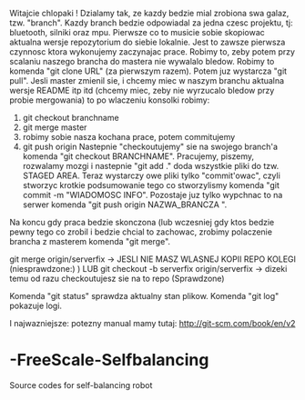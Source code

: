 Witajcie chlopaki !
Dzialamy tak, ze kazdy bedzie mial zrobiona swa galaz, tzw. "branch".
Kazdy branch bedzie odpowiadal za jedna czesc projektu, tj: bluetooth, silniki
oraz mpu.
Pierwsze co to musicie sobie skopiowac aktualna wersje repozytorium do siebie lokalnie.
Jest to zawsze pierwsza czynnosc ktora wykonujemy zaczynajac prace. Robimy to, zeby
potem przy scalaniu naszego brancha do mastera nie wywalalo bledow.
Robimy to komenda "git clone URL" (za pierwszym razem). Potem juz wystarcza "git pull".
Jesli master zmienil sie, i chcemy miec w naszym branchu aktualna wersje README itp itd (chcemy miec, zeby nie wyrzucalo bledow
przy probie mergowania) to po wlaczeniu konsolki robimy:
1) git checkout branchname 
2) git merge master
3) robimy sobie nasza kochana prace, potem commitujemy
4) git push origin
Nastepnie "checkoutujemy" sie na swojego branch'a komenda "git checkout BRANCHNAME".
Pracujemy, piszemy, rozwalamy mozgi i nastepnie "git add ." doda wszystkie pliki
do tzw. STAGED AREA. Teraz wystarczy owe pliki tylko "commit'owac", czyli stworzyc
krotkie podsumowanie tego co stworzylismy komenda "git commit -m "WIADOMOSC INFO".
Pozostaje juz tylko wypchnac to na serwer komenda "git push origin NAZWA_BRANCZA ".

Na koncu gdy praca bedzie skonczona (lub wczesniej gdy ktos bedzie pewny tego co zrobil i bedzie chcial to zachowac, zrobimy polaczenie brancha z masterem komenda "git merge".

git merge origin/serverfix -> JESLI NIE MASZ WLASNEJ KOPII REPO KOLEGI (niesprawdzone:) )
LUB
git checkout -b serverfix origin/serverfix -> dizeki temu od razu checkoutujesz sie na to repo (Sprawdzone)

Komenda "git status" sprawdza aktualny stan plikow.
Komenda "git log" pokazuje logi.


I najwazniejsze: potezny manual mamy tutaj: 
http://git-scm.com/book/en/v2

# -FreeScale-Selfbalancing
Source codes for self-balancing robot
